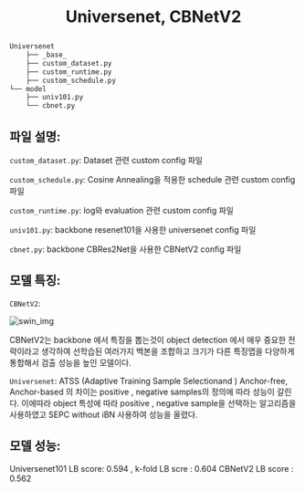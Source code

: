 <h1 align="center">
<p>Universenet, CBNetV2
</h1>

```bash
Universenet
    ├── _base_
    ├── custom_dataset.py
    ├── custom_runtime.py
    ├── custom_schedule.py
└── model
    ├── univ101.py
    └── cbnet.py
```
## 파일 설명:

`custom_dataset.py`: Dataset 관련 custom config 파일

`custom_schedule.py`: Cosine Annealing을 적용한 schedule 관련 custom config 파일

`custom_runtime.py`: log와 evaluation 관련 custom config 파일

`univ101.py`: backbone resenet101을 사용한 universenet config 파일

`cbnet.py`: backbone CBRes2Net을 사용한 CBNetV2 config 파일


## 모델 특징:

`CBNetV2`: 

![swin_img](https://kr.object.ncloudstorage.com/resume/boostcamp/cbnetv2.png)

CBNetV2는 backbone 에서 특징을 뽑는것이 object detection 에서 매우 중요한 전략이라고 생각하여 선학습된 여러가지 백본을 조합하고 크기가 다른 특징맵을 다양하게 통합해서 검출 성능을 높인 모델이다.

`Universenet`: ATSS (Adaptive Training Sample Selectionand ) Anchor-free, Anchor-based 의 차이는 positive , negative samples의 정의에 따라 성능이 갈린다. 이에따라 object 특성에 따라 positive , negative sample을 선택하는 알고리즘을 사용하였고 SEPC without iBN 사용하여 성능을 올렸다.



## 모델 성능:

Universenet101 LB score: 0.594 , k-fold LB scre : 0.604
CBNetV2 LB score : 0.562
